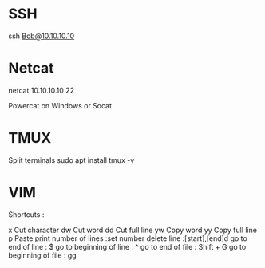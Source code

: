 # SSH

ssh Bob@10.10.10.10

# Netcat

netcat 10.10.10.10 22

Powercat on Windows or Socat

# TMUX

Split terminals
sudo apt install tmux -y

# VIM

Shortcuts :

x	Cut character
dw	Cut word
dd	Cut full line
yw	Copy word
yy	Copy full line
p	Paste
print number of lines :set number
delete line :[start],[end]d
go to end of line : $
go to beginning of line : ^
go to end of file : Shift + G
go to beginning of file : gg